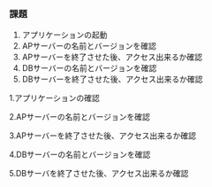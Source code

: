 ### 課題
1. アプリケーションの起動
2. APサーバーの名前とバージョンを確認
3. APサーバーを終了させた後、アクセス出来るか確認
4. DBサーバーの名前とバージョンを確認
5. DBサーバーを終了させた後、アクセス出来るか確認


1.アプリケーションの確認

2.APサーバーの名前とバージョンを確認

3.APサーバーを終了させた後、アクセス出来るか確認

4.DBサーバーの名前とバージョンを確認

5.DBサーバを終了させた後、アクセス出来るか確認
